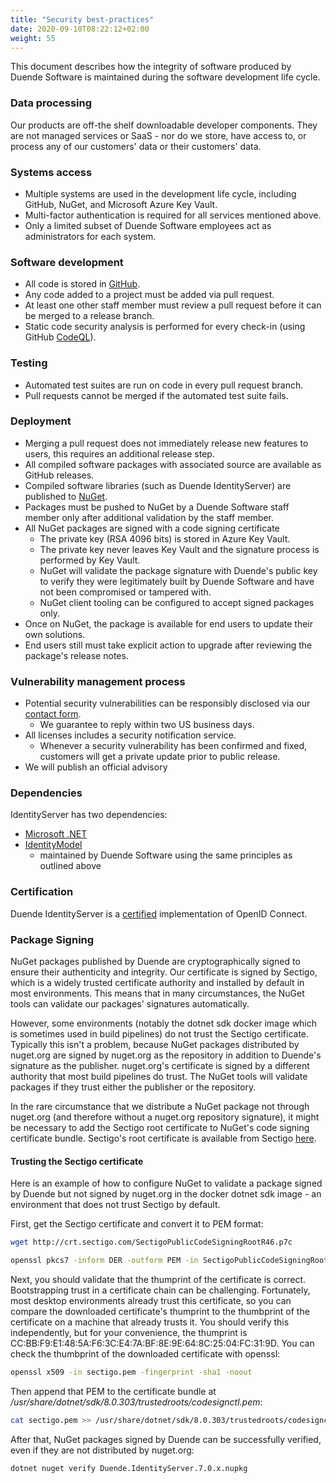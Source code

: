 ```yaml
---
title: "Security best-practices"
date: 2020-09-10T08:22:12+02:00
weight: 55
---
```


This document describes how the integrity of software produced by Duende Software is maintained during the software development life cycle.

### Data processing
Our products are off-the shelf downloadable developer components. They are not managed services or SaaS - nor do we store, have access to, or process any of our customers' data or their customers' data.

### Systems access

* Multiple systems are used in the development life cycle, including GitHub, NuGet, and Microsoft Azure Key Vault.
* Multi-factor authentication is required for all services mentioned above.
* Only a limited subset of Duende Software employees act as administrators for each system.


### Software development

* All code is stored in [GitHub](https://github.com/duendesoftware).
* Any code added to a project must be added via pull request.
* At least one other staff member must review a pull request before it can be merged to a release branch.
* Static code security analysis is performed for every check-in (using GitHub [CodeQL](https://codeql.github.com/)).


### Testing

* Automated test suites are run on code in every pull request branch.
* Pull requests cannot be merged if the automated test suite fails.


### Deployment

* Merging a pull request does not immediately release new features to users, this requires an additional release step.
* All compiled software packages with associated source are available as GitHub releases.
* Compiled software libraries (such as Duende IdentityServer) are published to [NuGet](https://www.nuget.org/).
* Packages must be pushed to NuGet by a Duende Software staff member only after additional validation by the staff member.
* All NuGet packages are signed with a code signing certificate
   * The private key (RSA 4096 bits) is stored in Azure Key Vault. 
   * The private key never leaves Key Vault and the signature process is performed by Key Vault.
   * NuGet will validate the package signature with Duende's public key to verify they were legitimately built by Duende Software and have not been compromised or tampered with.
   * NuGet client tooling can be configured to accept signed packages only.
* Once on NuGet, the package is available for end users to update their own solutions.
* End users still must take explicit action to upgrade after reviewing the package's release notes.

### Vulnerability management process

* Potential security vulnerabilities can be responsibly disclosed via our [contact form](https://duendesoftware.com/contact).
   * We guarantee to reply within two US business days.
* All licenses includes a security notification service.
   * Whenever a security vulnerability has been confirmed and fixed, customers will get a private update prior to public release.
* We will publish an official advisory

### Dependencies

IdentityServer has two dependencies:

* [Microsoft .NET](https://dot.net)
* [IdentityModel](https://github.com/IdentityModel)
   * maintained by Duende Software using the same principles as outlined above

### Certification

Duende IdentityServer is a [certified](https://openid.net/certification/) implementation of OpenID Connect.

### Package Signing

NuGet packages published by Duende are cryptographically signed to ensure their
authenticity and integrity. Our certificate is signed by Sectigo, which is a widely
trusted certificate authority and installed by default in most environments. This means
that in many circumstances, the NuGet tools can validate our packages' signatures
automatically.

However, some environments (notably the dotnet sdk docker image which is
sometimes used in
build pipelines) do not trust the Sectigo certificate. Typically this isn't a problem,
because NuGet packages distributed by nuget.org are signed by nuget.org as the repository
in addition to Duende's signature as the publisher. nuget.org's certificate is signed by a
different authority that most build pipelines do trust. The NuGet tools will validate
packages if they trust either the publisher or the repository.

In the rare circumstance that we distribute a NuGet package not through nuget.org (and
therefore without a nuget.org repository signature), it might be necessary to add the
Sectigo root certificate to NuGet's code signing certificate bundle. Sectigo's root
certificate is available from Sectigo
[here](https://crt.sectigo.com/SectigoPublicCodeSigningRootR46.p7c).

#### Trusting the Sectigo certificate
Here is an example of how to configure NuGet to validate a package signed by Duende but
not signed by nuget.org in the docker dotnet sdk image - an environment that does not
trust Sectigo by default.

First, get the Sectigo certificate and convert it to PEM format:
```sh
wget http://crt.sectigo.com/SectigoPublicCodeSigningRootR46.p7c

openssl pkcs7 -inform DER -outform PEM -in SectigoPublicCodeSigningRootR46.p7c -print_certs -out sectigo.pem
```

Next, you should validate that the thumprint of the certificate is correct.
Bootstrapping trust in a certificate chain can be challenging. Fortunately, most
desktop environments already trust this certificate, so you can compare the
downloaded certificate's thumprint to the thumbprint of the certificate on a
machine that already trusts it. You should verify this independently, but for
your convenience, the thumprint is
CC:BB:F9:E1:48:5A:F6:3C:E4:7A:BF:8E:9E:64:8C:25:04:FC:31:9D. You can check the
thumbprint of the downloaded certificate with openssl:
```sh
openssl x509 -in sectigo.pem -fingerprint -sha1 -noout
```

Then append that PEM to the certificate bundle at */usr/share/dotnet/sdk/8.0.303/trustedroots/codesignctl.pem*:
```sh
cat sectigo.pem >> /usr/share/dotnet/sdk/8.0.303/trustedroots/codesignctl.pem
```
After that, NuGet packages signed by Duende can be successfully verified, even if they are not distributed by nuget.org:
```sh
dotnet nuget verify Duende.IdentityServer.7.0.x.nupkg
```
